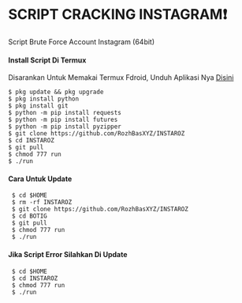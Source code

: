# SCRIPT CRACKING INSTAGRAM❗
Script Brute Force Account Instagram (64bit)

#### Install Script Di Termux
 Disarankan Untuk Memakai Termux Fdroid, Unduh Aplikasi Nya [Disini](https://f-droid.org/repo/com.termux_118.apk)
 ```
 $ pkg update && pkg upgrade
 $ pkg install python
 $ pkg install git
 $ python -m pip install requests
 $ python -m pip install futures
 $ python -m pip install pyzipper
 $ git clone https://github.com/RozhBasXYZ/INSTAROZ
 $ cd INSTAROZ
 $ git pull
 $ chmod 777 run
 $ ./run
 ```
#### Cara Untuk Update
 ```
  $ cd $HOME
  $ rm -rf INSTAROZ
  $ git clone https://github.com/RozhBasXYZ/INSTAROZ
  $ cd BOTIG
  $ git pull
  $ chmod 777 run
  $ ./run
 ```
#### Jika Script Error Silahkan Di Update
 ```
  $ cd $HOME
  $ cd INSTAROZ
  $ chmod 777 run
  $ ./run
